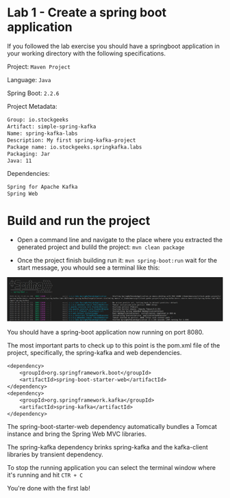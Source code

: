 # Lab 1 - Create a spring boot application

If you followed the lab exercise you should have a springboot application in your working directory with the following specifications.

Project: `Maven Project`

Language: `Java`

Spring Boot: `2.2.6`

Project Metadata:

    Group: io.stockgeeks
    Artifact: simple-spring-kafka
    Name: spring-kafka-labs
    Description: My first spring-kafka-project
    Package name: io.stockgeeks.springkafka.labs
    Packaging: Jar
    Java: 11

Dependencies: 

    Spring for Apache Kafka
    Spring Web    


# Build and run the project

 - Open a command line and navigate to the place where you extracted the generated project and bulild the project: `mvn clean package`

 - Once the project finish building run it: `mvn spring-boot:run` wait for the start message, you whould see a terminal like this: 

![spring-boot-app-running.png](./imgs/spring-boot-app-running.png)

You should have a spring-boot application now running on port 8080. 

The most important parts to check up to this point is the pom.xml file of the project, specifically, the spring-kafka and web dependencies. 

```
<dependency>
    <groupId>org.springframework.boot</groupId>
    <artifactId>spring-boot-starter-web</artifactId>
</dependency>
<dependency>
    <groupId>org.springframework.kafka</groupId>
    <artifactId>spring-kafka</artifactId>
</dependency>
```

The spring-boot-starter-web dependency automatically bundles a Tomcat instance and bring the Spring Web MVC libraries. 

The spring-kafka dependency brinks spring-kafka and the kafka-client libraries by transient dependency.

To stop the running application you can select the terminal window where it's running and hit `CTR + C`

You're done with the first lab!
